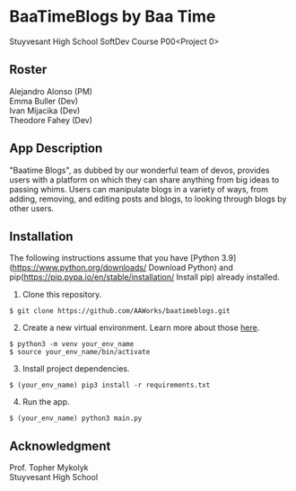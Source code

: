 # BaaTimeBlogs by Baa Time
Stuyvesant High School SoftDev Course P00&lt;Project 0>

## Roster
Alejandro Alonso (PM)<br>
Emma Buller (Dev)<br>
Ivan Mijacika (Dev)<br>
Theodore Fahey (Dev)

## App Description
"Baatime Blogs", as dubbed by our wonderful team of devos, provides users with a platform on which they can share anything from big ideas to passing whims. Users can manipulate blogs in a variety of ways, from adding, removing, and editing posts and blogs, to looking through blogs by other users.

## Installation
The following instructions assume that you have [Python 3.9](https://www.python.org/downloads/ Download Python) and pip(https://pip.pypa.io/en/stable/installation/ Install pip) already installed.

1. Clone this repository.

`$ git clone https://github.com/AAWorks/baatimeblogs.git`

2. Create a new virtual environment. Learn more about those [here](https://docs.python.org/3/tutorial/venv.html "Virtual Environments in Python").

`$ python3 -m venv your_env_name`<br>
`$ source your_env_name/bin/activate`

3. Install project dependencies.

`$ (your_env_name) pip3 install -r requirements.txt`

4. Run the app.

`$ (your_env_name) python3 main.py`


## Acknowledgment
Prof. Topher Mykolyk <br>
Stuyvesant High School
